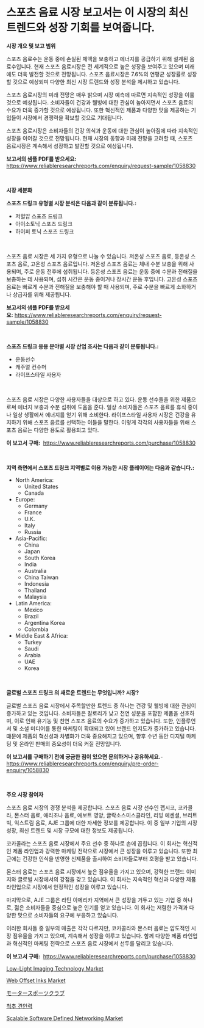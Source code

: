 <p><h1>스포츠 음료 시장 보고서는 이 시장의 최신 트렌드와 성장 기회를 보여줍니다.</h1></p><p><strong>시장 개요 및 보고 범위</strong></p>
<p><p>스포츠 음료수는 운동 중에 손실된 체액을 보충하고 에너지를 공급하기 위해 설계된 음료수입니다. 현재 스포츠 음료시장은 전 세계적으로 높은 성장을 보여주고 있으며 미래에도 더욱 발전할 것으로 전망됩니다. 스포츠 음료시장은 7.6%의 연평균 성장률로 성장할 것으로 예상되며 다양한 최신 시장 트렌드와 성장 분석을 제시하고 있습니다. </p><p>스포츠 음료시장의 미래 전망은 매우 밝으며 시장 예측에 따르면 지속적인 성장을 이룰 것으로 예상됩니다. 소비자들이 건강과 웰빙에 대한 관심이 높아지면서 스포츠 음료의 수요가 더욱 증가할 것으로 예상됩니다. 또한 혁신적인 제품과 다양한 맛을 제공하는 기업들이 시장에서 경쟁력을 확보할 것으로 기대됩니다.</p><p>스포츠 음료시장은 소비자들의 건강 의식과 운동에 대한 관심이 높아짐에 따라 지속적인 성장을 이어갈 것으로 전망됩니다. 현재 시장의 동향과 미래 전망을 고려할 때, 스포츠 음료시장은 계속해서 성장하고 발전할 것으로 예상됩니다.</p></p>
<p><strong>보고서의 샘플 PDF를 받으세요:</strong> <a href="https://www.reliableresearchreports.com/enquiry/request-sample/1058830">https://www.reliableresearchreports.com/enquiry/request-sample/1058830</a></p>
<p>&nbsp;</p>
<p><strong>시장 세분화</strong></p>
<p><strong>스포츠 드링크 유형별 시장 분석은 다음과 같이 분류됩니다.:</strong></p>
<p><ul><li>저혈압 스포츠 드링크</li><li>아이소토닉 스포츠 드링크</li><li>하이퍼 토닉 스포츠 드링크</li></ul></p>
<p>&nbsp;</p>
<p><p>스포츠 음료 시장은 세 가지 유형으로 나눌 수 있습니다. 저온성 스포츠 음료, 등온성 스포츠 음료, 고온성 스포츠 음료입니다. 저온성 스포츠 음료는 체내 수분 보충을 위해 사용되며, 주로 운동 전후에 섭취됩니다. 등온성 스포츠 음료는 운동 중에 수분과 전해질을 보충하는 데 사용되며, 섭취 시간은 운동 중이거나 장시간 운동 후입니다. 고온성 스포츠 음료는 빠르게 수분과 전해질을 보충해야 할 때 사용되며, 주로 수분을 빠르게 소화하거나 상급자를 위해 제공됩니다.</p></p>
<p><strong>보고서의 샘플 PDF를 받으세요:</strong>&nbsp;<a href="https://www.reliableresearchreports.com/enquiry/request-sample/1058830">https://www.reliableresearchreports.com/enquiry/request-sample/1058830</a></p>
<p>&nbsp;</p>
<p><strong> 스포츠 드링크 응용 분야별 시장 산업 조사는 다음과 같이 분류됩니다.:</strong></p>
<p><ul><li>운동선수</li><li>캐주얼 컨슈머</li><li>라이프스타일 사용자</li></ul></p>
<p>&nbsp;</p>
<p><p>스포츠 음료 시장은 다양한 사용자들을 대상으로 하고 있다. 운동 선수들을 위한 제품으로써 에너지 보충과 수분 섭취에 도움을 준다. 일상 소비자들은 스포츠 음료를 휴식 중이나 일상 생활에서 에너지를 얻기 위해 소비한다. 라이프스타일 사용자 시장은 건강을 유지하기 위해 스포츠 음료를 선택하는 이들을 말한다. 이렇게 각각의 사용자들을 위해 스포츠 음료는 다양한 용도로 활용되고 있다.</p></p>
<p><strong>이 보고서 구매:</strong>&nbsp; <a href="https://www.reliableresearchreports.com/purchase/1058830">https://www.reliableresearchreports.com/purchase/1058830</a></p>
<p>&nbsp;</p>
<p><strong>지역 측면에서 스포츠 드링크 지역별로 이용 가능한 시장 플레이어는 다음과 같습니다.:</strong></p>
<p><ul>
    <li>
        North America:
        <ul>
            <li>United States</li>
            <li>Canada</li>
        </ul>
    </li>
    <li>
        Europe:
        <ul>
            <li>Germany</li>
            <li>France</li>
            <li>U.K.</li>
            <li>Italy</li>
            <li>Russia</li>
        </ul>
    </li>
    <li>
        Asia-Pacific:
        <ul>
            <li>China</li>
            <li>Japan</li>
            <li>South Korea</li>
            <li>India</li>
            <li>Australia</li>
            <li>China Taiwan</li>
            <li>Indonesia</li>
            <li>Thailand</li>
            <li>Malaysia</li>
        </ul>
    </li>
    <li>
        Latin America:
        <ul>
            <li>Mexico</li>
            <li>Brazil</li>
            <li>Argentina Korea</li>
            <li>Colombia</li>
        </ul>
    </li>
    <li>
        Middle East & Africa:
        <ul>
            <li>Turkey</li>
            <li>Saudi</li>
            <li>Arabia</li>
            <li>UAE</li>
            <li>Korea</li>
        </ul>
    </li>
    </ul></p>
<p>&nbsp;</p>
<p><strong>글로벌 스포츠 드링크 의 새로운 트렌드는 무엇입니까? 시장?</strong></p>
<p><p>글로벌 스포츠 음료 시장에서 주목할만한 트렌드 중 하나는 건강 및 웰빙에 대한 관심이 증가하고 있는 것입니다. 소비자들은 칼로리가 낮고 천연 성분을 포함한 제품을 선호하며, 이로 인해 유기농 및 천연 스포츠 음료의 수요가 증가하고 있습니다. 또한, 인플루언서 및 소셜 미디어를 통한 마케팅이 확대되고 있어 브랜드 인지도가 증가하고 있습니다. 떄문에 제품의 혁신성과 차별화가 더욱 중요해지고 있으며, 향후 수년 동안 디지털 마케팅 및 온라인 판매의 중요성이 더욱 커질 전망입니다.</p></p>
<p><strong>이 보고서를 구매하기 전에 궁금한 점이 있으면 문의하거나 공유하세요.</strong>- <a href="https://www.reliableresearchreports.com/enquiry/pre-order-enquiry/1058830">https://www.reliableresearchreports.com/enquiry/pre-order-enquiry/1058830</a></p>
<p>&nbsp;</p>
<p><strong>주요 시장 참여자</strong></p>
<p><p>스포츠 음료 시장의 경쟁 분석을 제공합니다. 스포츠 음료 시장 선수인 펩시코, 코카콜라, 몬스터 음료, 애리조나 음료, 애보트 영양, 글락소스미스클라인, 리빙 에센셜, 브리트빅, 익스트림 음료, AJE 그룹에 대한 자세한 정보를 제공합니다. 이 중 일부 기업의 시장 성장, 최신 트렌드 및 시장 규모에 대한 정보도 제공됩니다. </p><p>코카콜라는 스포츠 음료 시장에서 주요 선수 중 하나로 손에 꼽힙니다. 이 회사는 혁신적인 제품 라인업과 강력한 마케팅 전략으로 시장에서 큰 성장을 이루고 있습니다. 또한 최근에는 건강한 인식을 반영한 신제품을 출시하여 소비자들로부터 호평을 받고 있습니다. </p><p>몬스터 음료는 스포츠 음료 시장에서 높은 점유율을 가지고 있으며, 강력한 브랜드 이미지와 글로벌 시장에서의 강점을 갖고 있습니다. 이 회사는 지속적인 혁신과 다양한 제품 라인업으로 시장에서 안정적인 성장을 이루고 있습니다.</p><p>마지막으로, AJE 그룹은 라틴 아메리카 지역에서 큰 성장을 거두고 있는 기업 중 하나로, 젊은 소비자들을 중심으로 높은 인기를 얻고 있습니다. 이 회사는 저렴한 가격과 다양한 맛으로 소비자들의 요구에 부응하고 있습니다.</p><p>이러한 회사들 중 일부의 매출은 각각 다르지만, 코카콜라와 몬스터 음료는 압도적인 시장 점유율을 가지고 있으며, 계속해서 성장을 이루고 있습니다. 함께 다양한 제품 라인업과 혁신적인 마케팅 전략으로 스포츠 음료 시장에서 선두를 달리고 있습니다.</p></p>
<p><strong>이 보고서 구매:</strong>&nbsp;&nbsp;<a href="https://www.reliableresearchreports.com/purchase/1058830">https://www.reliableresearchreports.com/purchase/1058830</a></p>
<p><p><a href="https://issuu.com/reportprime-2/docs/low-light-imaging-technology-market-size-2030.pptx">Low-Light Imaging Technology Market</a></p><p><a href="https://github.com/ashepherd82/Market-Research-Report-List-3/blob/main/web-offset-inks-market.md">Web Offset Inks Market</a></p><p><a href="https://medium.com/@vivakuvalis2005/%E3%83%A2%E3%83%BC%E3%82%BF%E3%83%BC%E3%82%B9%E3%83%9D%E3%83%BC%E3%83%84%E3%82%AF%E3%83%A9%E3%83%96%E5%B8%82%E5%A0%B4-%E5%B8%82%E5%A0%B4%E3%82%B7%E3%82%A7%E3%82%A2-%E5%B8%82%E5%A0%B4%E3%83%88%E3%83%AC%E3%83%B3%E3%83%89-%E5%B0%86%E6%9D%A5%E3%81%AE%E6%88%90%E9%95%B7%E3%82%92%E6%8E%A2%E3%82%8B-e554cf6dd21a">モータースポーツクラブ</a></p><p><a href="https://github.com/lkwggful07722/Market-Research-Report-List-1/blob/main/2169887192524.md">척추 견인력</a></p><p><a href="https://issuu.com/reportprime-2/docs/scalable-software-defined-networking-market-size-2">Scalable Software Defined Networking Market</a></p></p>
